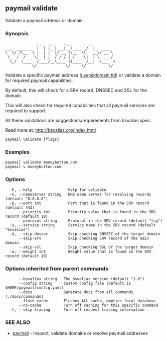 ## paymail validate

Validate a paymail address or domain

### Synopsis

```
              .__  .__    .___       __          
___  _______  |  | |__| __| _/____ _/  |_  ____  
\  \/ /\__  \ |  | |  |/ __ |\__  \\   __\/ __ \ 
 \   /  / __ \|  |_|  / /_/ | / __ \|  | \  ___/ 
  \_/  (____  /____/__\____ |(____  /__|  \___  >
            \/             \/     \/          \/
```

Validate a specific paymail address (user@domain.tld) or validate a domain for required paymail capabilities. 

By default, this will check for a SRV record, DNSSEC and SSL for the domain. 

This will also check for required capabilities that all paymail services are required to support.

All these validations are suggestions/requirements from bsvalias spec.

Read more at: http://bsvalias.org/index.html

```
paymail validate [flags]
```

### Examples

```
paymail validate moneybutton.com
paymail v moneybutton.com
```

### Options

```
  -h, --help                help for validate
  -n, --nameserver string   DNS name server for resolving records (default "8.8.8.8")
  -p, --port int            Port that is found in the SRV record (default 443)
      --priority int        Priority value that is found in the SRV record (default 10)
      --protocol string     Protocol in the SRV record (default "tcp")
  -s, --service string      Service name in the SRV record (default "bsvalias")
  -d, --skip-dnssec         Skip checking DNSSEC of the target domain
      --skip-srv            Skip checking SRV record of the main domain
      --skip-ssl            Skip checking SSL of the target domain
  -w, --weight int          Weight value that is found in the SRV record (default 10)
```

### Options inherited from parent commands

```
      --bsvalias string   The bsvalias version (default "1.0")
      --config string     Custom config file (default is $HOME/paymail/config.yaml)
      --docs              Generate docs from all commands (./docs/commands)
      --flush-cache       Flushes ALL cache, empties local database
      --no-cache          Turn off caching for this specific command
  -t, --skip-tracing      Turn off request tracing information
```

### SEE ALSO

* [paymail](paymail.md)	 - Inspect, validate domains or resolve paymail addresses

